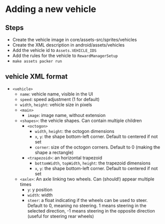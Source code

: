 # Adding a new vehicle

## Steps

- Create the vehicle image in core/assets-src/sprites/vehicles
- Create the XML description in android/assets/vehicles
- Add the vehicle id to `Assets.VEHICLE_IDS`
- Add the rules for the vehicle to `RewardManagerSetup`
- `make assets packer run`

## vehicle XML format

- `<vehicle>`
    - `name`: vehicle name, visible in the UI
    - `speed`: speed adjustment (1 for default)
    - `width`, `height`: vehicle size in pixels
    - `<main>`
        - `image`: image name, without extension
    - `<shapes>`: the vehicle shapes. Can contain multiple children
        - `<octogon>`
            - `width`, `height`: the octogon dimensions
            - `x`, `y`: the shape bottom-left corner. Default to centered if
              not set
            - `corner`: size of the octogon corners. Default to 0 (making the shape a rectangle)
        - `<trapezoid>`: an horizontal trapezoid
            - `bottomWidth`, `topWidth`, `height`: the trapezoid dimensions
            - `x`, `y`: the shape bottom-left corner. Default to centered if
              not set
    - `<axle>`: An axle linking two wheels. Can (should!) appear multiple times
        - `y`: y position
        - `width`: width
        - `steer`: a float indicating if the wheels can be used to steer.
          Default to 0, meaning no steering. 1 means steering in the selected
          direction, -1 means steering in the opposite direction (useful for
          steering rear wheels)
